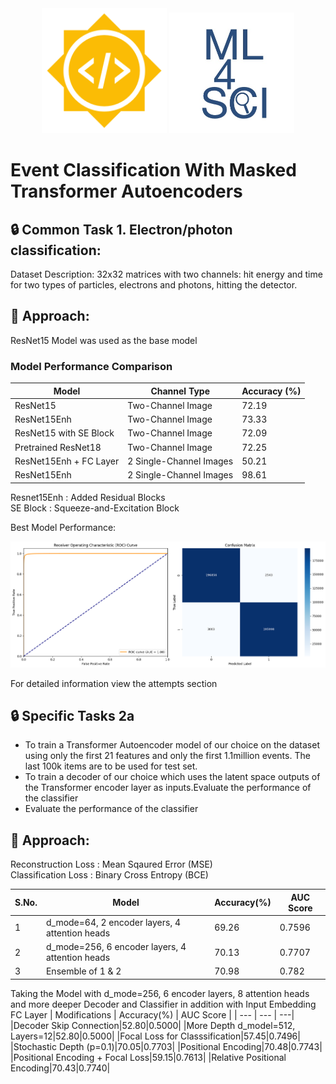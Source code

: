 
<div align="center">
  <img src="https://github.com/arshian11/CMS-Event-Classification/blob/main/assets/GSoC-icon-192.png" alt="GSOC Image" width="200">
  <img src="https://github.com/arshian11/CMS-Event-Classification/blob/main/assets/ml4sci_logo_angled.png" alt="ML4SCi Image" width="200">
  <br>
</div>

# Event Classification With Masked Transformer Autoencoders

## :lock: Common Task 1. Electron/photon classification:
Dataset Description: 32x32 matrices with two channels: hit energy and time for two types of
particles, electrons and photons, hitting the detector.

## :key: Approach:
ResNet15 Model was used as the base model

### Model Performance Comparison

| Model                         | Channel Type            | Accuracy (%) |
|--------------------------------|-------------------------|-------------|
| ResNet15                      | Two-Channel Image       | 72.19       |
| ResNet15Enh                   | Two-Channel Image       | 73.33       |
| ResNet15 with SE Block        | Two-Channel Image       | 72.09       |
| Pretrained ResNet18           | Two-Channel Image       | 72.25       |
| ResNet15Enh + FC Layer             | 2 Single-Channel Images | 50.21       |
| ResNet15Enh                   | 2 Single-Channel Images | 98.61       |

Resnet15Enh : Added Residual Blocks<br>
SE Block : Squeeze-and-Excitation Block

Best Model Performance:
<div align="center">
  <img src="https://github.com/arshian11/CMS-Event-Classification/blob/main/assets/con_mat_8.png" alt="Result Image" width="700">
  <br>
</div>

For detailed information view the attempts section

## :lock: Specific Tasks 2a
- To train a Transformer Autoencoder model of our choice on the dataset using only the first 21 features and only the first 1.1million events. The last 100k items are to be used for test set.
- To train a decoder of our choice which uses the latent space outputs of the Transformer encoder layer as inputs.Evaluate the performance of the classifier
- Evaluate the performance of the classifier

## :key: Approach:
Reconstruction Loss : Mean Sqaured Error (MSE)<br>
Classification Loss : Binary Cross Entropy (BCE)<br>

| S.No. | Model | Accuracy(%) | AUC Score |
| --- | --- | --- | ---| 
|1|d_mode=64, 2 encoder layers, 4 attention heads|69.26| 0.7596|
|2|d_mode=256, 6 encoder layers, 4 attention heads|70.13| 0.7707|
|3|Ensemble of 1 & 2|70.98|0.782|


Taking the Model with d_mode=256, 6 encoder layers, 8 attention heads and more deeper Decoder and Classifier in addition with Input Embedding FC Layer
| Modifications | Accuracy(%) | AUC Score |
| --- | --- | ---| 
|Decoder Skip Connection|52.80|0.5000|
|More Depth d_model=512, Layers=12|52.80|0.5000|
|Focal Loss for Classsification|57.45|0.7496|
|Stochastic Depth (p=0.1)|70.05|0.7703|
|Positional Encoding|70.48|0.7743|
|Positional Encoding + Focal Loss|59.15|0.7613|
|Relative Positional Encoding|70.43|0.7740|

